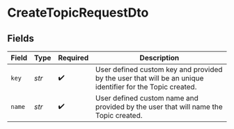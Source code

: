 # CreateTopicRequestDto


## Fields

| Field                                                                                                     | Type                                                                                                      | Required                                                                                                  | Description                                                                                               |
| --------------------------------------------------------------------------------------------------------- | --------------------------------------------------------------------------------------------------------- | --------------------------------------------------------------------------------------------------------- | --------------------------------------------------------------------------------------------------------- |
| `key`                                                                                                     | *str*                                                                                                     | :heavy_check_mark:                                                                                        | User defined custom key and provided by the user that will be an unique identifier for the Topic created. |
| `name`                                                                                                    | *str*                                                                                                     | :heavy_check_mark:                                                                                        | User defined custom name and provided by the user that will name the Topic created.                       |